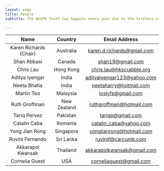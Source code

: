 ```yaml
---
layout: page
title: People
subtitle: The WESPA Youth Cup happens every year due to the tireless efforts of the WESPA Youth Committee. Contact the representatives from your country for more information.  

---
```

| **Name**                | **Country**   | **Email Address**           |
|:------------------------:|:-------------:|:----------------------------:|
| Karen Richards (Chair) 	| Australia   	| karen.d.richards@gmail.com 	|
| Shan Abbasi            	| Canada      	| shan19@gmail.com           	|
| Chris Lau              	| Hong Kong   	| chris.lau@hkscrabble.org   	|
| Aditya Iyengar         	| India       	| adityaiyengar123@yahoo.com 	|
| Neeta Bhatia           	| India       	| neetaharry@hotmail.com     	|
| Martin Teo             	| Malaysia    	| loslyfs@gmail.com          	|
| Ruth Groffman          	| New Zealand 	| ruthgroffman@hotmail.com   	|
| Tariq Pervez           	| Pakistan    	| tariqp@gmail.com           	|
| Catalin Caba           	| Romania     	| catalin_caba@yahoo.com     	|
| Yong Jian Rong         	| Singapore   	| yongjianrong@hotmail.com   	|
| Ruvini Fernando        	| Sri Lanka   	| ruvinif@carcumb.com        	|
| Akkarapol Kwansak      	| Thailand    	| akkarapolkwansak@gmail.com 	|
| Cornelia Guest         	| USA         	| corneliaguest@gmail.com    	|
